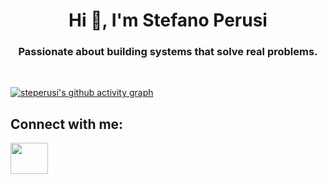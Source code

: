 <h1 align="center">Hi 👋, I'm Stefano Perusi</h1>
<h3 align="center">Passionate about building systems that solve real problems.</h3>

<br/>

<!-- https://github.com/ashutosh00710/github-readme-activity-graph -->
[![steperusi's github activity graph](https://github-readme-activity-graph.vercel.app/graph?username=steperusi&theme=merko)](https://github.com/steperusi/github-readme-activity-graph)

<!-- Too soon
<p align="center"><img align="center" src="https://github-readme-stats.vercel.app/api?username=steperusi&show_icons=true&locale=en&theme=merko" /></p>

<p align="center"><img align="center" src="https://github-readme-streak-stats.herokuapp.com/?user=steperusi&theme=merko" /></p>

<p align="center"><img align="center" src="https://github-readme-stats.vercel.app/api/top-langs?username=steperusi&show_icons=true&locale=en&layout=compact&theme=merko" /></p>

## Leetcode
<p align="center"><img src="https://leetcard.jacoblin.cool/steperusi" /></p>
-->

<h2 align="left">Connect with me:</h2>
<p align="left">
<a href="https://linkedin.com/in/stefano-perusi" target="blank"><img align="center" src="https://raw.githubusercontent.com/rahuldkjain/github-profile-readme-generator/master/src/images/icons/Social/linked-in-alt.svg" height="50" width="60" /></a>&nbsp;&nbsp;&nbsp;
</p>

